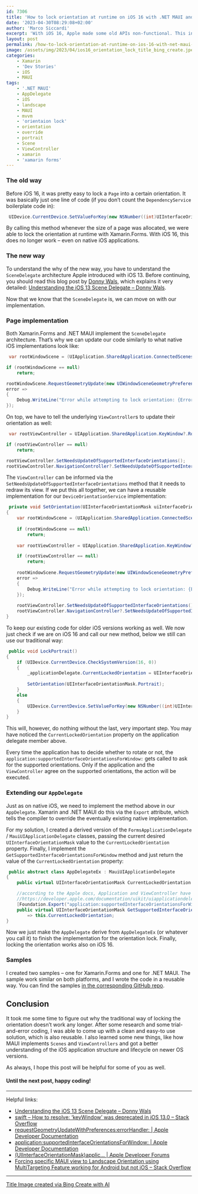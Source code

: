 ```yaml
---
id: 7306
title: 'How to lock orientation at runtime on iOS 16 with .NET MAUI and Xamarin.Forms'
date: '2023-04-30T08:29:08+02:00'
author: 'Marco Siccardi'
excerpt: 'With iOS 16, Apple made some old APIs non-functional. This includes also the established way of locking the orientation. In this post, I am going to show you how you can lock orientation on iOS 16 while the app is running with both .NET MAUI and Xamarin.Forms. '
layout: post
permalink: /how-to-lock-orientation-at-runtime-on-ios-16-with-net-maui-and-xamarin-forms/
image: /assets/img/2023/04/ios16_orientation_lock_title_bing_create.jpeg
categories:
    - Xamarin
    - 'Dev Stories'
    - iOS
    - MAUI
tags:
    - '.NET MAUI'
    - AppDelegate
    - iOS
    - landscape
    - MAUI
    - mvvm
    - 'orientaion lock'
    - orientation
    - override
    - portrait
    - Scene
    - ViewController
    - xamarin
    - 'xamarin forms'
---
```


### The old way

Before iOS 16, it was pretty easy to lock a `Page` into a certain orientation. It was basically just one line of code (if you don’t count the `DependencyService` boilerplate code in):

``` csharp
 UIDevice.CurrentDevice.SetValueForKey(new NSNumber((int)UIInterfaceOrientation.Portrait), new NSString("orientation"));
```
 
By calling this method whenever the size of a page was allocated, we were able to lock the orientation at runtime with Xamarin.Forms. With iOS 16, this does no longer work – even on native iOS applications.

### The new way

To understand the why of the new way, you have to understand the `SceneDelegate` architecture Apple introduced with iOS 13. Before continuing, you should read this blog post by [Donny Wals](https://www.linkedin.com/in/donny-wals-33660014/), which explains it very detailed: [Understanding the iOS 13 Scene Delegate – Donny Wals](https://www.donnywals.com/understanding-the-ios-13-scene-delegate/).

Now that we know that the `SceneDelegate` is, we can move on with our implementation.

### Page implementation

Both Xamarin.Forms and .NET MAUI implement the `SceneDelegate` architecture. That’s why we can update our code similarly to what native iOS implementations look like:

``` csharp
 var rootWindowScene = (UIApplication.SharedApplication.ConnectedScenes.ToArray()?.FirstOrDefault()) as UIWindowScene;

if (rootWindowScene == null)
    return;

rootWindowScene.RequestGeometryUpdate(new UIWindowSceneGeometryPreferencesIOS(UIInterfaceOrientationMask.Portrait),
error =>
{
    Debug.WriteLine("Error while attempting to lock orientation: {Error}", error.LocalizedDescription);
});
```
 
On top, we have to tell the underlying `ViewController`s to update their orientation as well:

``` csharp
 var rootViewController = UIApplication.SharedApplication.KeyWindow?.RootViewController;

if (rootViewController == null)
    return;

rootViewController.SetNeedsUpdateOfSupportedInterfaceOrientations();
rootViewController.NavigationController?.SetNeedsUpdateOfSupportedInterfaceOrientations();
```
 
The `ViewController` can be informed via the `SetNeedsUpdateOfSupportedInterfaceOrientations` method that it needs to redraw its view. If we put this all together, we can have a reusable implementation for our `DeviceOrientationService` implementation:

``` csharp
 private void SetOrientation(UIInterfaceOrientationMask uiInterfaceOrientationMask)
{
    var rootWindowScene = (UIApplication.SharedApplication.ConnectedScenes.ToArray()?.FirstOrDefault()) as UIWindowScene;
    
    if (rootWindowScene == null)
        return;
    
    var rootViewController = UIApplication.SharedApplication.KeyWindow?.RootViewController;

    if (rootViewController == null)
        return;
    
    rootWindowScene.RequestGeometryUpdate(new UIWindowSceneGeometryPreferencesIOS(uiInterfaceOrientationMask),
    error =>
    {
        Debug.WriteLine("Error while attempting to lock orientation: {Error}", error.LocalizedDescription);
    });
    
    rootViewController.SetNeedsUpdateOfSupportedInterfaceOrientations();
    rootViewController.NavigationController?.SetNeedsUpdateOfSupportedInterfaceOrientations();
}
```
 
To keep our existing code for older iOS versions working as well. We now just check if we are on iOS 16 and call our new method, below we still can use our traditional way:

``` csharp
 public void LockPortrait()
{
    if (UIDevice.CurrentDevice.CheckSystemVersion(16, 0))
    {
        _applicationDelegate.CurrentLockedOrientation = UIInterfaceOrientationMask.Portrait;
    
        SetOrientation(UIInterfaceOrientationMask.Portrait);
    }
    else
    {
        UIDevice.CurrentDevice.SetValueForKey(new NSNumber((int)UIInterfaceOrientation.Portrait), new NSString("orientation"));
    }
}
```
 
This will, however, do nothing without the last, very important step. You may have noticed the `CurrentLockedOrientation` property on the application delegate member above.

Every time the application has to decide whether to rotate or not, the `application:supportedInterfaceOrientationsForWindow:` gets called to ask for the supported orientations. Only if the application and the `ViewController` agree on the supported orientations, the action will be executed.

### Extending our `AppDelegate`

Just as on native iOS, we need to implement the method above in our `AppDelegate`. Xamarin and .NET MAUI do this via the `Export` attribute, which tells the compiler to override the eventually existing native implementation.

For my solution, I created a derived version of the `FormsApplicationDelegate` / `MauiUIApplicationDelegate` classes, passing the current desired `UIInterfaceOrientationMask` value to the `CurrentLockedOrientation` property. Finally, I implement the `GetSupportedInterfaceOrientationsForWindow` method and just return the value of the `CurrentLockedOrientation` property:

``` csharp
 public abstract class AppDelegateEx : MauiUIApplicationDelegate
{
    public virtual UIInterfaceOrientationMask CurrentLockedOrientation { get; set; }

    //according to the Apple docs, Application and ViewController have to agree on the supported orientation, this forces it
    //https://developer.apple.com/documentation/uikit/uiapplicationdelegate/1623107-application?language=objc
    [Foundation.Export("application:supportedInterfaceOrientationsForWindow:")]
    public virtual UIInterfaceOrientationMask GetSupportedInterfaceOrientationsForWindow(UIApplication application, UIWindow forWindow)
        => this.CurrentLockedOrientation;
}
```
 
Now we just make the `AppDelegate` derive from `AppDelegateEx` (or whatever you call it) to finish the implementation for the orientation lock. Finally, locking the orientation works also on iOS 16.

### Samples

I created two samples – one for Xamarin.Forms and one for .NET MAUI. The sample work similar on both platforms, and I wrote the code in a reusable way. You can find the samples [in the corresponding GitHub repo](https://github.com/MSicc/Ios16OrientationLockSample).

## Conclusion

It took me some time to figure out why the traditional way of locking the orientation doesn’t work any longer. After some research and some trial-and-error coding, I was able to come up with a clean and easy-to use solution, which is also reusable. I also learned some new things, like how MAUI implements `Scenes` and `ViewControllers` and got a better understanding of the iOS application structure and lifecycle on newer OS versions.

As always, I hope this post will be helpful for some of you as well.

#### Until the next post, happy coding!

---

Helpful links:

- [Understanding the iOS 13 Scene Delegate – Donny Wals](https://www.donnywals.com/understanding-the-ios-13-scene-delegate/)
- [swift – How to resolve: ‘keyWindow’ was deprecated in iOS 13.0 – Stack Overflow](https://stackoverflow.com/questions/57134259/how-to-resolve-keywindow-was-deprecated-in-ios-13-0)
- [requestGeometryUpdateWithPreferences:errorHandler: | Apple Developer Documentation](https://developer.apple.com/documentation/uikit/uiwindowscene/3975944-requestgeometryupdatewithprefere?language=objc)
- [application:supportedInterfaceOrientationsForWindow: | Apple Developer Documentation](https://developer.apple.com/documentation/uikit/uiapplicationdelegate/1623107-application?language=objc)
- [(UIInterfaceOrientationMask)applic… | Apple Developer Forums](https://developer.apple.com/forums/thread/715052#715052021)
- [Forcing specific MAUI view to Landscape Orientation using MultiTargeting Feature working for Android but not iOS – Stack Overflow](https://stackoverflow.com/questions/74838009/forcing-specific-maui-view-to-landscape-orientation-using-multitargeting-feature)

---

[Title Image created via Bing Create with AI](https://ios16_orientation_lock_title_bing_create)